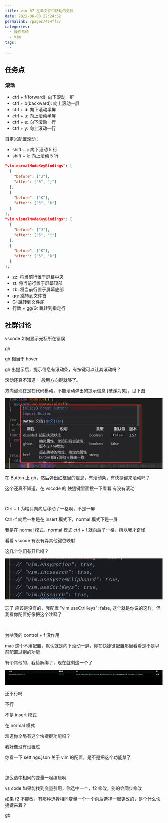 ```yaml
---
title: vim-07-在单文件中移动的更快
date: 2022-06-08 22:24:52
permalink: /pages/4e4ff7/
categories:
  - 操作系统
  - Vim
tags:
  -
---
```

## 任务点

### 滚动

- ctrl + f(forward): 向下滚动一屏
- ctrl + b(backward): 向上滚动一屏
- ctrl + d: 向下滚动半屏
- ctrl + u: 向上滚动半屏
- ctrl + e: 向下滚动一行
- ctrl + y: 向上滚动一行

自定义配置滚动：

- shift + j: 向下滚动 5 行
- shift + k: 向上滚动 5 行

```json
"vim.normalModeKeyBindings": [
  {
    "before": ["J"],
    "after": ["5", "j"]
  },
  {
    "before": ["K"],
    "after": ["5", "k"]
  }
],
"vim.visualModeKeyBindings": [
  {
    "before": ["J"],
    "after": ["5", "j"]
  },
  {
    "before": ["K"],
    "after": ["5", "k"]
  }
],
```

- zz: 将当前行置于屏幕中央
- zt: 将当前行置于屏幕顶部
- zb: 将当前行置于屏幕底部
- gg: 跳转到文件首
- G: 跳转到文件尾
- 行数 + gg/G: 跳转到指定行

## 社群讨论

vscode 如何显示光标所在错误

gh

gh 相当于 hover

gh 出提示后，提示信息有滚动条，有按键可以让其滚动吗？

滚动还真不知道 一般用方向键就够了。

方向键现在是在代码移动，不能滚动弹出的提示信息 [破涕为笑]，见下图

![](../../.vuepress/public/img/vim/018.jpg)

在 Button 上 gh，然后弹出红框里的信息，有滚动条，有快捷键来滚动吗？

这个还真不知道，在 vscode 的 快捷键里面搜一下看看 有没有滚动

<br />

Ctrl + f 为啥只向向后移动了一格啊，不是一屏

Ctrl+f 向后一格是在 insert 模式下，normal 模式下是一屏

我是在 normal 模式，normal 模式 ctrl + f 就向后了一格，所以我才奇怪

看看 vscode 有没有弄其他键位映射

这几个你们有开启吗？

![](../../.vuepress/public/img/vim/019.png)

忘了 应该是没有的，我配置 "vim.useCtrlKeys": false, 这个就是你说的这样，但我看你配置好像把这个注释了

<br />

为啥我的 control + f 没作用

mac 这个不用配置，默认就是向下滚动一屏，你在快捷键配置那里看看是不是以前配置过别的功能

有个其他的，我给解绑了，现在就剩这一个了

![](../../.vuepress/public/img/vim/020.png)

还不行吗

不行

不是 insert 模式

在 normal 模式

难道你全局有这个快捷键功能吗？

我好像没有设置过

你看一下 settings.json 关于 vim 的配置，是不是把这个功能禁了

<br />

怎么选中相同的变量一起编辑啊

vs code 如果能找到变量引用，你选中一个，f2 修改，别的会同步修改

如果 f2 不能改，有那种选择相同变量一个一个向后选择一起更改的，是个什么快捷键来着？

gb
